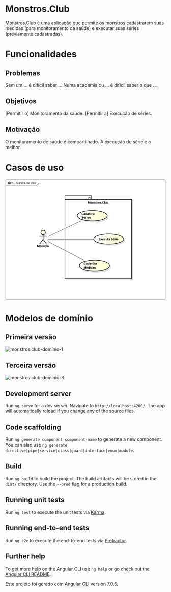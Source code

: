 # Monstros.Club

Monstros.Club é uma aplicação que permite os monstros cadastrarem suas medidas (para monitoramento da saúde) e executar suas séries (previamente cadastradas).

# Funcionalidades

## Problemas

Sem um ... é difícil saber ...
Numa academia ou ... é difícil saber o que ...

## Objetivos

[Permitir o] Monitoramento da saúde.
[Permitir a] Execução de séries.

## Motivação

O monitoramento de saúde é compartilhado.
A execução de série é a melhor.

# Casos de uso
![monstros.club-casos-de-uso](doc/monstros.club-casos-de-uso.png)

# Modelos de domínio
## Primeira versão
![monstros.club-domínio-1](doc/monstros.club-domínio-1.png)

## Terceira versão
![monstros.club-domínio-3](doc/monstros.club-domínio-3.png)

## Development server

Run `ng serve` for a dev server. Navigate to `http://localhost:4200/`. The app will automatically reload if you change any of the source files.

## Code scaffolding

Run `ng generate component component-name` to generate a new component. You can also use `ng generate directive|pipe|service|class|guard|interface|enum|module`.

## Build

Run `ng build` to build the project. The build artifacts will be stored in the `dist/` directory. Use the `--prod` flag for a production build.

## Running unit tests

Run `ng test` to execute the unit tests via [Karma](https://karma-runner.github.io).

## Running end-to-end tests

Run `ng e2e` to execute the end-to-end tests via [Protractor](http://www.protractortest.org/).

## Further help

To get more help on the Angular CLI use `ng help` or go check out the [Angular CLI README](https://github.com/angular/angular-cli/blob/master/README.md).

Este projeto foi gerado com [Angular CLI](https://github.com/angular/angular-cli) version 7.0.6.
